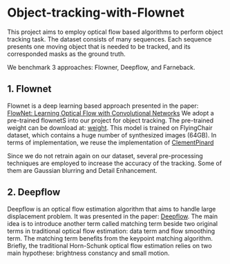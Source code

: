 # Object-tracking-with-Flownet

This project aims to employ optical flow based algorithms to perform object tracking task. The dataset consists of many sequences. Each sequence presents one moving object that is needed to be tracked, and its corresponded masks as the ground truth.

We benchmark 3 approaches: Flowner, Deepflow, and Farneback.

## 1. Flownet

Flownet is a deep learning based approach presented in the paper: [FlowNet: Learning Optical Flow with Convolutional Networks](https://lmb.informatik.uni-freiburg.de/Publications/2015/DFIB15/)
We adopt a pre-trained flownetS into our project for object tracking. The pre-trained weight can be download at: [weight](https://drive.google.com/drive/folders/16eo3p9dO_vmssxRoZCmWkTpNjKRzJzn5). This model is trained on FlyingChair dataset, which contains a huge number of synthesized images (64GB). 
In terms of implementation, we reuse the implementation of [ClementPinard](https://github.com/ClementPinard/FlowNetPytorch)

Since we do not retrain again on our dataset, several pre-processing techniques are employed to increase the accuracy of the tracking. Some of them are Gaussian blurring and Detail Enhancement.

## 2. Deepflow

Deepflow is an optical flow estimation algorithm that aims to handle large displacement problem. It was presented in the paper: [Deepflow](https://hal.inria.fr/hal-00873592/document). 
The main idea is to introduce another term called matching term beside two original terms in traditional optical flow estimation: data term and flow smoothing term.
The matching term benefits from the keypoint matching algorithm. Briefly, the traditional Horn-Schunk optical flow estimation relies on two main hypothese: brightness constancy and small motion.



